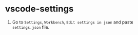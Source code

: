 # vscode-settings


1. Go to `Settings`, `Workbench`, `Edit settings in json` and paste `settings.json` file.
